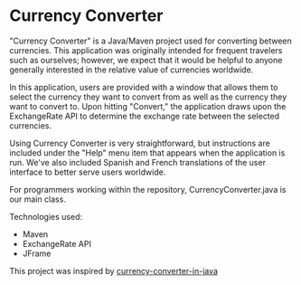 # Currency Converter

"Currency Converter" is a Java/Maven project used for converting between currencies. This application was originally intended for frequent travelers such as ourselves; however, we expect that it would be helpful to anyone generally interested in the relative value of currencies worldwide. 

In this application, users are provided with a window that allows them to select the currency they want to convert from as well as the currency they want to convert to. Upon hitting "Convert," the application draws upon the ExchangeRate API to determine the exchange rate between the selected currencies.

Using Currency Converter is very straightforward, but instructions are included under the "Help" menu item that appears when the application is run. We've also included Spanish and French translations of the user interface to better serve users worldwide.

For programmers working within the repository, CurrencyConverter.java is our main class.

Technologies used:
* Maven
* ExchangeRate API
* JFrame

This project was inspired by [currency-converter-in-java](https://github.com/projectworldsofficial/currency-converter-in-java)


